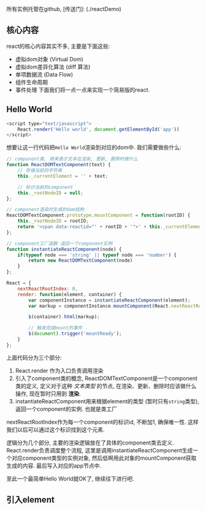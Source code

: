 所有实例托管在github, [传送门]: (./reactDemo)

## 核心内容
react的核心内容其实不多, 主要是下面这些:
- 虚拟dom对象 (Virtual Dom)
- 虚拟dom差异化算法 (diff 算法)
- 单项数据流 (Data Flow)
- 组件生命周期
- 事件处理
下面我们将一点一点来实现一个简易版的react.

## Hello World
```js
<script type="text/javascript">
    React.render('Hello world', document.getElementById('app'))
</script>
```
想要让这一行代码把`Hello World`渲染到对应的dom中. 我们需要做些什么:
```js
// component类, 用来表示文本在渲染, 更新, 删除时做什么
function ReactDOMTextComponent(text) {
    // 存储当前的字符串
    this._currentElement = '' + text;

    // 标识当前的component
    this._rootNodeID = null;
};

// component渲染时生成的dom结构
ReactDOMTextComponent.prototype.mountComponent = function(rootID) {
    this._rootNodeID = rootID;
    return '<span data-reactid="' + rootID + '">' + this._currentElement + '</span>';
};

// component工厂函数 返回一个component实例
function instantiateReactComponent(node) {
    if(typeof node === 'string' || typeof node === 'number') {
        return new ReactDOMTextComponent(node)
    }
};

React = {
    nextReactRootIndex: 0,
    render: function(element, container) {
        var componentInstance = instantiateReactComponent(element);
        var markup = componentInstance.mountComponent(React.nextReactRootIndex++);

        $(container).html(markup);

        // 触发完成mount的事件
        $(document).trigger('mountReady');
    }
};
```
上面代码分为三个部分:
1. React.render 作为入口负责调用渲染
2. 引入了component类的概念, ReactDOMTextComponent是一个component类的定义, 定义对于这种 _文本类型_ 的节点, 在渲染、更新、删除时应该做什么操作, 现在暂时只用到 **渲染**.
3. instantiateReactComponent用来根据element的类型 (暂时只有`string`类型), 返回一个component的实例. 也就是类工厂

nextReactRootIndex作为每一个component的标识id, 不断加1, 确保唯一性. 这样我们以后可以通过这个标识找到这个元素.

逻辑分为几个部分, 主要的渲染逻辑放在了具体的component类去定义. React.render负责调度整个流程, 这里是调用instantiateReactComponent生成一个对应component类型的实例对象, 然后低啊用此对象的mountComponent获取生成的内容. 最后写入对应的app节点中.

至此一个最简单Hello World就OK了, 继续往下进行吧.

## 引入element
